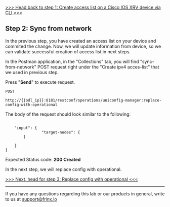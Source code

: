 [>>> Head back to step 1: Create access list on a Cisco IOS XRV device via CLI <<<](1.md) 

## Step 2: Sync from network

In the previous step, you have created an access list on your device and commited the change. Now, we will update information from device, so we can validate successful creation of access list in next steps.

In the Postman application, in the "Collections" tab, you will find "sync-from-network" POST request right under the "Create ipv4 acces-list" that we used in previous step.

Press "**Send**" to execute request.



```
POST

http://{{odl_ip}}:8181/restconf/operations/uniconfig-manager:replace-config-with-operational
```


The body of the request should look similar to the following:

```

	"input": {
				"target-nodes": {
		}

	}
}
```

Expected Status code: **200 Created**

In the next step, we will replace config with operational.

[>>> Next, head for step 3: Replace config with operational <<<](3.md)

---
If you have any questions regarding this lab or our products in general, write to us at [support@frinx.io](mailto:support@frinx.io)